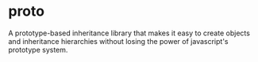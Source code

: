 proto
=====

A prototype-based inheritance library that makes it easy to create objects and inheritance hierarchies without losing the power of javascript's prototype system.
